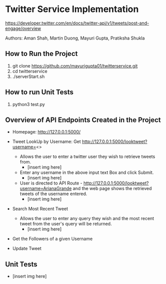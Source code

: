 # Twitter Service Implementation

https://developer.twitter.com/en/docs/twitter-api/v1/tweets/post-and-engage/overview

Authors: Aman Shah, Martin Duong, Mayuri Gupta, Pratiksha Shukla

## How to Run the Project

1. git clone https://github.com/mayurigupta01/twitterservice.git
2. cd twitterservice
3. ./serverStart.sh

## How to run Unit Tests

1. python3 test.py

## Overview of API Endpoints Created in the Project

- Homepage: http://127.0.0.1:5000/

- Tweet LookUp by Username: Get http://127.0.0.1:5000/looktweet?username=<>
  - Allows the user to enter a twitter user they wish to retrieve tweets from.
    - [insert img here]
  - Enter any username in the above input text Box and click Submit.
    - [insert img here]
  - User is directed to API Route - http://127.0.0.1:5000/looktweet?username=ArianaGrande and the web page shows the retrieved tweets of the username entered.
    - [insert img here]

- Search Most Recent Tweet
  - Allows the user to enter any query they wish and the most recent tweet from the user's query will be returned.
    - [insert img here]

- Get the Followers of a given Username

- Update Tweet 

## Unit Tests
 - [insert img here]
